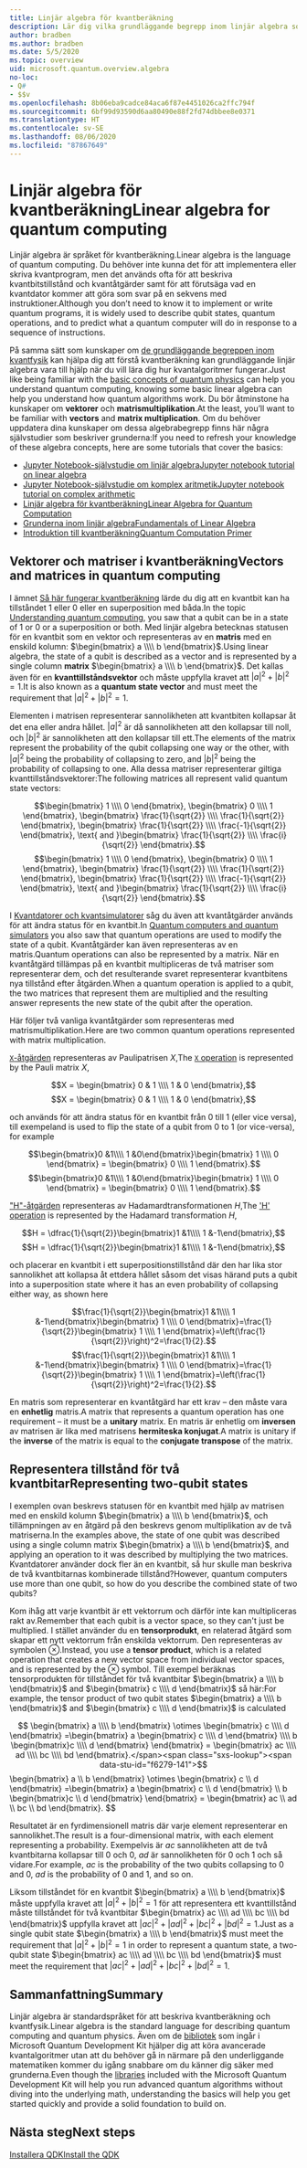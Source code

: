 ```yaml
---
title: Linjär algebra för kvantberäkning
description: Lär dig vilka grundläggande begrepp inom linjär algebra som behövs för att du ska förstå kvantberäkning
author: bradben
ms.author: bradben
ms.date: 5/5/2020
ms.topic: overview
uid: microsoft.quantum.overview.algebra
no-loc:
- Q#
- $$v
ms.openlocfilehash: 8b06eba9cadce84aca6f87e4451026ca2ffc794f
ms.sourcegitcommit: 6bf99d93590d6aa80490e88f2fd74dbbee8e0371
ms.translationtype: HT
ms.contentlocale: sv-SE
ms.lasthandoff: 08/06/2020
ms.locfileid: "87867649"
---
```

# <a name="linear-algebra-for-quantum-computing"></a><span data-ttu-id="f6279-103">Linjär algebra för kvantberäkning</span><span class="sxs-lookup"><span data-stu-id="f6279-103">Linear algebra for quantum computing</span></span>

<span data-ttu-id="f6279-104">Linjär algebra är språket för kvantberäkning.</span><span class="sxs-lookup"><span data-stu-id="f6279-104">Linear algebra is the language of quantum computing.</span></span> <span data-ttu-id="f6279-105">Du behöver inte kunna det för att implementera eller skriva kvantprogram, men det används ofta för att beskriva kvantbitstillstånd och kvantåtgärder samt för att förutsäga vad en kvantdator kommer att göra som svar på en sekvens med instruktioner.</span><span class="sxs-lookup"><span data-stu-id="f6279-105">Although you don’t need to know it to implement or write quantum programs, it is widely used to describe qubit states, quantum operations, and to predict what a quantum computer will do in response to a sequence of instructions.</span></span>

<span data-ttu-id="f6279-106">På samma sätt som kunskaper om [de grundläggande begreppen inom kvantfysik](xref:microsoft.quantum.overview.understanding) kan hjälpa dig att förstå kvantberäkning kan grundläggande linjär algebra vara till hjälp när du vill lära dig hur kvantalgoritmer fungerar.</span><span class="sxs-lookup"><span data-stu-id="f6279-106">Just like being familiar with the [basic concepts of quantum physics](xref:microsoft.quantum.overview.understanding) can help you understand quantum computing, knowing some basic linear algebra can help you understand how quantum algorithms work.</span></span> <span data-ttu-id="f6279-107">Du bör åtminstone ha kunskaper om **vektorer** och **matrismultiplikation**.</span><span class="sxs-lookup"><span data-stu-id="f6279-107">At the least, you’ll want to be familiar with **vectors** and **matrix multiplication**.</span></span> <span data-ttu-id="f6279-108">Om du behöver uppdatera dina kunskaper om dessa algebrabegrepp finns här några självstudier som beskriver grunderna:</span><span class="sxs-lookup"><span data-stu-id="f6279-108">If you need to refresh your knowledge of these algebra concepts, here are some tutorials that cover the basics:</span></span>

- [<span data-ttu-id="f6279-109">Jupyter Notebook-självstudie om linjär algebra</span><span class="sxs-lookup"><span data-stu-id="f6279-109">Jupyter notebook tutorial on linear algebra</span></span>](https://github.com/microsoft/QuantumKatas/tree/master/tutorials/LinearAlgebra)
- [<span data-ttu-id="f6279-110">Jupyter Notebook-självstudie om komplex aritmetik</span><span class="sxs-lookup"><span data-stu-id="f6279-110">Jupyter notebook tutorial on complex arithmetic</span></span>](https://github.com/microsoft/QuantumKatas/tree/master/tutorials/ComplexArithmetic)
- [<span data-ttu-id="f6279-111">Linjär algebra för kvantberäkning</span><span class="sxs-lookup"><span data-stu-id="f6279-111">Linear Algebra for Quantum Computation</span></span>](https://cds.cern.ch/record/1522001/files/978-1-4614-6336-8_BookBackMatter.pdf)
- [<span data-ttu-id="f6279-112">Grunderna inom linjär algebra</span><span class="sxs-lookup"><span data-stu-id="f6279-112">Fundamentals of Linear Algebra</span></span>](https://www.math.ubc.ca/~carrell/NB.pdf)
- [<span data-ttu-id="f6279-113">Introduktion till kvantberäkning</span><span class="sxs-lookup"><span data-stu-id="f6279-113">Quantum Computation Primer</span></span>](https://www.codeproject.com/Articles/5155638/Quantum-Computation-Primer-Part-1#exploring-quantum-superposition)

## <a name="vectors-and-matrices-in-quantum-computing"></a><span data-ttu-id="f6279-114">Vektorer och matriser i kvantberäkning</span><span class="sxs-lookup"><span data-stu-id="f6279-114">Vectors and matrices in quantum computing</span></span>

<span data-ttu-id="f6279-115">I ämnet [Så här fungerar kvantberäkning](xref:microsoft.quantum.overview.understanding) lärde du dig att en kvantbit kan ha tillståndet 1 eller 0 eller en superposition med båda.</span><span class="sxs-lookup"><span data-stu-id="f6279-115">In the topic [Understanding quantum computing](xref:microsoft.quantum.overview.understanding), you saw that a qubit can be in a state of 1 or 0 or a superposition or both.</span></span> <span data-ttu-id="f6279-116">Med linjär algebra betecknas statusen för en kvantbit som en vektor och representeras av en **matris** med en enskild kolumn: $\begin{bmatrix} a \\\\  b \end{bmatrix}$.</span><span class="sxs-lookup"><span data-stu-id="f6279-116">Using linear algebra, the state of a qubit is described as a vector and is represented by a single column **matrix** $\begin{bmatrix} a \\\\  b \end{bmatrix}$.</span></span> <span data-ttu-id="f6279-117">Det kallas även för en **kvanttillståndsvektor** och måste uppfylla kravet att $|a|^2 + |b|^2 = 1$.</span><span class="sxs-lookup"><span data-stu-id="f6279-117">It is also known as a **quantum state vector** and must meet the requirement that $|a|^2 + |b|^2 = 1$.</span></span>  

<span data-ttu-id="f6279-118">Elementen i matrisen representerar sannolikheten att kvantbiten kollapsar åt det ena eller andra hållet. $|a|^2$ är då sannolikheten att den kollapsar till noll, och $|b|^2$ är sannolikheten att den kollapsar till ett.</span><span class="sxs-lookup"><span data-stu-id="f6279-118">The elements of the matrix represent the probability of the qubit collapsing one way or the other, with $|a|^2$ being the probability of collapsing to zero, and $|b|^2$ being the probability of collapsing to one.</span></span> <span data-ttu-id="f6279-119">Alla dessa matriser representerar giltiga kvanttillståndsvektorer:</span><span class="sxs-lookup"><span data-stu-id="f6279-119">The following matrices all represent valid quantum state vectors:</span></span>

<span data-ttu-id="f6279-120">$$\begin{bmatrix} 1 \\\\  0 \end{bmatrix}, \begin{bmatrix} 0 \\\\  1 \end{bmatrix}, \begin{bmatrix} \frac{1}{\sqrt{2}} \\\\  \frac{1}{\sqrt{2}} \end{bmatrix}, \begin{bmatrix} \frac{1}{\sqrt{2}} \\\\  \frac{-1}{\sqrt{2}} \end{bmatrix}, \text{ and }\begin{bmatrix} \frac{1}{\sqrt{2}} \\\\  \frac{i}{\sqrt{2}} \end{bmatrix}.$$</span><span class="sxs-lookup"><span data-stu-id="f6279-120">$$\begin{bmatrix} 1 \\\\  0 \end{bmatrix}, \begin{bmatrix} 0 \\\\  1 \end{bmatrix}, \begin{bmatrix} \frac{1}{\sqrt{2}} \\\\  \frac{1}{\sqrt{2}} \end{bmatrix}, \begin{bmatrix} \frac{1}{\sqrt{2}} \\\\  \frac{-1}{\sqrt{2}} \end{bmatrix}, \text{ and }\begin{bmatrix} \frac{1}{\sqrt{2}} \\\\  \frac{i}{\sqrt{2}} \end{bmatrix}.$$</span></span>

<span data-ttu-id="f6279-121">I [Kvantdatorer och kvantsimulatorer](xref:microsoft.quantum.overview.simulators) såg du även att kvantåtgärder används för att ändra status för en kvantbit.</span><span class="sxs-lookup"><span data-stu-id="f6279-121">In [Quantum computers and quantum simulators](xref:microsoft.quantum.overview.simulators) you also saw that quantum operations are used to modify the state of a qubit.</span></span>  <span data-ttu-id="f6279-122">Kvantåtgärder kan även representeras av en matris.</span><span class="sxs-lookup"><span data-stu-id="f6279-122">Quantum operations can also be represented by a matrix.</span></span> <span data-ttu-id="f6279-123">När en kvantåtgärd tillämpas på en kvantbit multipliceras de två matriser som representerar dem, och det resulterande svaret representerar kvantbitens nya tillstånd efter åtgärden.</span><span class="sxs-lookup"><span data-stu-id="f6279-123">When a quantum operation is applied to a qubit, the two matrices that represent them are multiplied and the resulting answer represents the new state of the qubit after the operation.</span></span>  

<span data-ttu-id="f6279-124">Här följer två vanliga kvantåtgärder som representeras med matrismultiplikation.</span><span class="sxs-lookup"><span data-stu-id="f6279-124">Here are two common quantum operations represented with matrix multiplication.</span></span>


<span data-ttu-id="f6279-125">[`X`-åtgärden](xref:microsoft.quantum.intrinsic.x) representeras av Paulipatrisen $X$,</span><span class="sxs-lookup"><span data-stu-id="f6279-125">The [`X` operation](xref:microsoft.quantum.intrinsic.x) is represented by the Pauli matrix $X$,</span></span>

<span data-ttu-id="f6279-126">$$X = \begin{bmatrix} 0 & 1 \\\\ 1 & 0 \end{bmatrix},$$</span><span class="sxs-lookup"><span data-stu-id="f6279-126">$$X = \begin{bmatrix} 0 & 1 \\\\ 1 & 0 \end{bmatrix},$$</span></span>
    
<span data-ttu-id="f6279-127">och används för att ändra status för en kvantbit från 0 till 1 (eller vice versa), till exempel</span><span class="sxs-lookup"><span data-stu-id="f6279-127">and is used to flip the state of a qubit from 0 to 1 (or vice-versa), for example</span></span>

<span data-ttu-id="f6279-128">$$\begin{bmatrix}0 &1\\\\ 1 &0\end{bmatrix}\begin{bmatrix} 1 \\\\  0 \end{bmatrix} = \begin{bmatrix} 0 \\\\  1 \end{bmatrix}.$$</span><span class="sxs-lookup"><span data-stu-id="f6279-128">$$\begin{bmatrix}0 &1\\\\ 1 &0\end{bmatrix}\begin{bmatrix} 1 \\\\  0 \end{bmatrix} = \begin{bmatrix} 0 \\\\  1 \end{bmatrix}.$$</span></span>

<span data-ttu-id="f6279-129">["H"-åtgärden](xref:microsoft.quantum.intrinsic.h) representeras av Hadamardtransformationen $H$,</span><span class="sxs-lookup"><span data-stu-id="f6279-129">The ['H' operation](xref:microsoft.quantum.intrinsic.h) is represented by the Hadamard transformation $H$,</span></span>

<span data-ttu-id="f6279-130">$$H = \dfrac{1}{\sqrt{2}}\begin{bmatrix}1 &1\\\\ 1 &-1\end{bmatrix},$$</span><span class="sxs-lookup"><span data-stu-id="f6279-130">$$H = \dfrac{1}{\sqrt{2}}\begin{bmatrix}1 &1\\\\ 1 &-1\end{bmatrix},$$</span></span>

 <span data-ttu-id="f6279-131">och placerar en kvantbit i ett superpositionstillstånd där den har lika stor sannolikhet att kollapsa åt ettdera hållet såsom det visas här</span><span class="sxs-lookup"><span data-stu-id="f6279-131">and puts a qubit into a superposition state where it has an even probability of collapsing either way, as shown here</span></span>

<span data-ttu-id="f6279-132">$$\frac{1}{\sqrt{2}}\begin{bmatrix}1 &1\\\\ 1 &-1\end{bmatrix}\begin{bmatrix} 1 \\\\  0 \end{bmatrix}=\frac{1}{\sqrt{2}}\begin{bmatrix} 1 \\\\  1 \end{bmatrix}=\left(\frac{1}{\sqrt{2}}\right)^2=\frac{1}{2}.$$</span><span class="sxs-lookup"><span data-stu-id="f6279-132">$$\frac{1}{\sqrt{2}}\begin{bmatrix}1 &1\\\\ 1 &-1\end{bmatrix}\begin{bmatrix} 1 \\\\  0 \end{bmatrix}=\frac{1}{\sqrt{2}}\begin{bmatrix} 1 \\\\  1 \end{bmatrix}=\left(\frac{1}{\sqrt{2}}\right)^2=\frac{1}{2}.$$</span></span>

<span data-ttu-id="f6279-133">En matris som representerar en kvantåtgärd har ett krav – den måste vara en **enhetlig** matris.</span><span class="sxs-lookup"><span data-stu-id="f6279-133">A matrix that represents a quantum operation has one requirement – it must be a **unitary** matrix.</span></span> <span data-ttu-id="f6279-134">En matris är enhetlig om **inversen** av matrisen är lika med matrisens **hermiteska konjugat**.</span><span class="sxs-lookup"><span data-stu-id="f6279-134">A matrix is unitary if the **inverse** of the matrix is equal to the **conjugate transpose** of the matrix.</span></span>

## <a name="representing-two-qubit-states"></a><span data-ttu-id="f6279-135">Representera tillstånd för två kvantbitar</span><span class="sxs-lookup"><span data-stu-id="f6279-135">Representing two-qubit states</span></span>

<span data-ttu-id="f6279-136">I exemplen ovan beskrevs statusen för en kvantbit med hjälp av matrisen med en enskild kolumn $\begin{bmatrix} a \\\\  b \end{bmatrix}$, och tillämpningen av en åtgärd på den beskrevs genom multiplikation av de två matriserna.</span><span class="sxs-lookup"><span data-stu-id="f6279-136">In the examples above, the state of one qubit was described using a single column matrix $\begin{bmatrix} a \\\\  b \end{bmatrix}$, and applying an operation to it was described by multiplying the two matrices.</span></span> <span data-ttu-id="f6279-137">Kvantdatorer använder dock fler än en kvantbit, så hur skulle man beskriva de två kvantbitarnas kombinerade tillstånd?</span><span class="sxs-lookup"><span data-stu-id="f6279-137">However, quantum computers use more than one qubit, so how do you describe the combined state of two qubits?</span></span> 

<span data-ttu-id="f6279-138">Kom ihåg att varje kvantbit är ett vektorrum och därför inte kan multipliceras rakt av.</span><span class="sxs-lookup"><span data-stu-id="f6279-138">Remember that each qubit is a vector space, so they can't just be multiplied.</span></span> <span data-ttu-id="f6279-139">I stället använder du en **tensorprodukt**, en relaterad åtgärd som skapar ett nytt vektorrum från enskilda vektorrum. Den representeras av symbolen $\otimes$.</span><span class="sxs-lookup"><span data-stu-id="f6279-139">Instead, you use a **tensor product**, which is a related operation that creates a new vector space from individual vector spaces, and is represented by the $\otimes$ symbol.</span></span> <span data-ttu-id="f6279-140">Till exempel beräknas tensorprodukten för tillståndet för två kvantbitar $\begin{bmatrix} a \\\\  b \end{bmatrix}$ and $\begin{bmatrix} c \\\\  d \end{bmatrix}$ så här:</span><span class="sxs-lookup"><span data-stu-id="f6279-140">For example, the tensor product of two qubit states $\begin{bmatrix} a \\\\  b \end{bmatrix}$ and $\begin{bmatrix} c \\\\  d \end{bmatrix}$ is calculated</span></span>

<span data-ttu-id="f6279-141">$$ \begin{bmatrix} a \\\\  b \end{bmatrix} \otimes \begin{bmatrix} c \\\\  d \end{bmatrix} =\begin{bmatrix} a \begin{bmatrix} c \\\\  d \end{bmatrix} \\\\ b \begin{bmatrix}c \\\\  d \end{bmatrix} \end{bmatrix} = \begin{bmatrix} ac \\\\  ad \\\\  bc \\\\  bd \end{bmatrix}.</span><span class="sxs-lookup"><span data-stu-id="f6279-141">$$ \begin{bmatrix} a \\\\  b \end{bmatrix} \otimes \begin{bmatrix} c \\\\  d \end{bmatrix} =\begin{bmatrix} a \begin{bmatrix} c \\\\  d \end{bmatrix} \\\\ b \begin{bmatrix}c \\\\  d \end{bmatrix} \end{bmatrix} = \begin{bmatrix} ac \\\\  ad \\\\  bc \\\\  bd \end{bmatrix}.</span></span> $$

<span data-ttu-id="f6279-142">Resultatet är en fyrdimensionell matris där varje element representerar en sannolikhet.</span><span class="sxs-lookup"><span data-stu-id="f6279-142">The result is a four-dimensional matrix, with each element representing a probability.</span></span> <span data-ttu-id="f6279-143">Exempelvis är $ac$ sannolikheten att de två kvantbitarna kollapsar till 0 och 0, $ad$ är sannolikheten för 0 och 1 och så vidare.</span><span class="sxs-lookup"><span data-stu-id="f6279-143">For example, $ac$ is the probability of the two qubits collapsing to 0 and 0, $ad$ is the probability of 0 and 1, and so on.</span></span> 

<span data-ttu-id="f6279-144">Liksom tillståndet för en kvantbit $\begin{bmatrix} a \\\\  b \end{bmatrix}$ måste uppfylla kravet att $|a|^2 + |b|^2 = 1$ för att representera ett kvanttillstånd måste tillståndet för två kvantbitar $\begin{bmatrix} ac \\\\  ad \\\\  bc \\\\  bd \end{bmatrix}$ uppfylla kravet att $|ac|^2 + |ad|^2 + |bc|^2+ |bd|^2 = 1$.</span><span class="sxs-lookup"><span data-stu-id="f6279-144">Just as a single qubit state $\begin{bmatrix} a \\\\  b \end{bmatrix}$ must meet the requirement that $|a|^2 + |b|^2 = 1$ in order to represent a quantum state, a two-qubit state $\begin{bmatrix} ac \\\\  ad \\\\  bc \\\\  bd \end{bmatrix}$ must meet the requirement that $|ac|^2 + |ad|^2 + |bc|^2+ |bd|^2 = 1$.</span></span>

## <a name="summary"></a><span data-ttu-id="f6279-145">Sammanfattning</span><span class="sxs-lookup"><span data-stu-id="f6279-145">Summary</span></span>

<span data-ttu-id="f6279-146">Linjär algebra är standardspråket för att beskriva kvantberäkning och kvantfysik.</span><span class="sxs-lookup"><span data-stu-id="f6279-146">Linear algebra is the standard language for describing quantum computing and quantum physics.</span></span> <span data-ttu-id="f6279-147">Även om de [bibliotek](xref:microsoft.quantum.libraries) som ingår i Microsoft Quantum Development Kit hjälper dig att köra avancerade kvantalgoritmer utan att du behöver gå in närmare på den underliggande matematiken kommer du igång snabbare om du känner dig säker med grunderna.</span><span class="sxs-lookup"><span data-stu-id="f6279-147">Even though the [libraries](xref:microsoft.quantum.libraries) included with the Microsoft Quantum Development Kit will help you run advanced quantum algorithms without diving into the underlying math, understanding the basics will help you get started quickly and provide a solid foundation to build on.</span></span>

## <a name="next-steps"></a><span data-ttu-id="f6279-148">Nästa steg</span><span class="sxs-lookup"><span data-stu-id="f6279-148">Next steps</span></span>

[<span data-ttu-id="f6279-149">Installera QDK</span><span class="sxs-lookup"><span data-stu-id="f6279-149">Install the QDK</span></span>](xref:microsoft.quantum.install)

